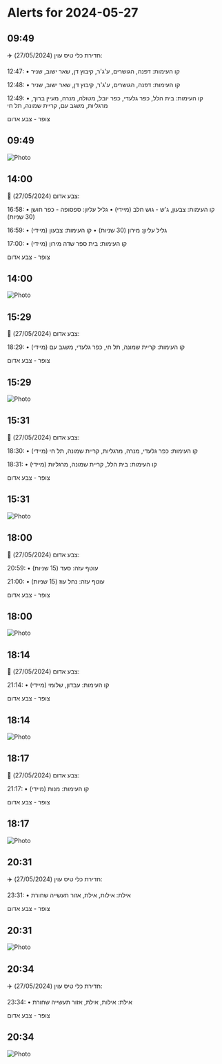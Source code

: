 # Alerts for 2024-05-27

## 09:49

✈️ חדירת כלי טיס עוין (27/05/2024):

12:47:
• קו העימות: דפנה, הגושרים, ע'ג'ר, קיבוץ דן, שאר ישוב, שניר 

12:48:
• קו העימות: דפנה, הגושרים, ע'ג'ר, קיבוץ דן, שאר ישוב, שניר 

12:49:
• קו העימות: בית הלל, כפר גלעדי, כפר יובל, מטולה, מנרה, מעיין ברוך, מרגליות, משגב עם, קריית שמונה, תל חי 

צופר - צבע אדום

## 09:49

![Photo](images/21476.jpg)

## 14:00

🔴 צבע אדום (27/05/2024):

16:58:
• קו העימות: צבעון, ג'ש - גוש חלב (מיידי)
• גליל עליון: ספסופה - כפר חושן (30 שניות)

16:59:
• גליל עליון: מירון (30 שניות)
• קו העימות: צבעון (מיידי)

17:00:
• קו העימות: בית ספר שדה מירון (מיידי)

צופר - צבע אדום

## 14:00

![Photo](images/21486.jpg)

## 15:29

🔴 צבע אדום (27/05/2024):

18:29:
• קו העימות: קריית שמונה, תל חי, כפר גלעדי, משגב עם (מיידי)

צופר - צבע אדום

## 15:29

![Photo](images/21494.jpg)

## 15:31

🔴 צבע אדום (27/05/2024):

18:30:
• קו העימות: כפר גלעדי, מנרה, מרגליות, קריית שמונה, תל חי (מיידי)

18:31:
• קו העימות: בית הלל, קריית שמונה, מרגליות (מיידי)

צופר - צבע אדום

## 15:31

![Photo](images/21502.jpg)

## 18:00

🔴 צבע אדום (27/05/2024):

20:59:
• עוטף עזה: סעד (15 שניות)

21:00:
• עוטף עזה: נחל עוז (15 שניות)

צופר - צבע אדום

## 18:00

![Photo](images/21506.jpg)

## 18:14

🔴 צבע אדום (27/05/2024):

21:14:
• קו העימות: עבדון, שלומי (מיידי)

צופר - צבע אדום

## 18:14

![Photo](images/21510.jpg)

## 18:17

🔴 צבע אדום (27/05/2024):

21:17:
• קו העימות: מנות (מיידי)

צופר - צבע אדום

## 18:17

![Photo](images/21512.jpg)

## 20:31

✈️ חדירת כלי טיס עוין (27/05/2024):

23:31:
• אילת: אילות, אילת, אזור תעשייה שחורת 

צופר - צבע אדום

## 20:31

![Photo](images/21514.jpg)

## 20:34

✈️ חדירת כלי טיס עוין (27/05/2024):

23:34:
• אילת: אילות, אילת, אזור תעשייה שחורת 

צופר - צבע אדום

## 20:34

![Photo](images/21516.jpg)


